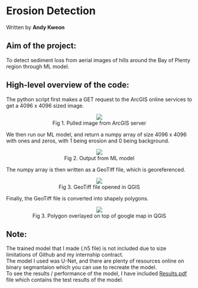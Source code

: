 # Erosion Detection

Written by **Andy Kweon** <br />

## Aim of the project:
To detect sediment loss from aerial images of hills around the Bay of Plenty region through ML model.

## High-level overview of the code:
The python script first makes a GET request to the ArcGIS online services to get a 4096 x 4096 sized image. 
<p align="center">
<img src = "https://user-images.githubusercontent.com/63220455/151877600-d179500d-a3e3-4ce8-ad5b-7de2d968743c.png"> <br />
Fig 1. Pulled image from ArcGIS server
</p>

We then run our ML model, and return a numpy array of size 4096 x 4096 with ones and zeros, with 1 being erosion and 0 being background.
<p align="center">
<img src = "https://user-images.githubusercontent.com/63220455/151877933-38564374-a980-4fcb-acad-0856cc5bdbc5.png"> <br />
Fig 2. Output from ML model
</p>

The numpy array is then written as a GeoTiff file, which is georeferenced.
<p align="center">
<img src = "https://user-images.githubusercontent.com/63220455/151878190-c55f7c6f-5ccb-4ed3-a473-164be15dec8a.png"> <br />
Fig 3. GeoTiff file opened in QGIS
</p>

Finally, the GeoTiff file is converted into shapely polygons.
<p align="center">
<img src = "https://user-images.githubusercontent.com/63220455/151878541-4245ed99-4935-4d6f-98b0-936c7804dddb.png"> <br />
Fig 3. Polygon overlayed on top of google map in QGIS
</p>

## Note:
The trained model that I made (.h5 file) is not included due to size limitations of Github and my internship contract. <br />
The model I used was U-Net, and there are plenty of resources online on binary segmantaion which you can use to recreate the model. <br />
To see the results / performance of the model, I have included [Results.pdf](https://github.com/skwe902/Erosion-Detection/blob/main/Results.pdf) file which contains the test results of the model. 
